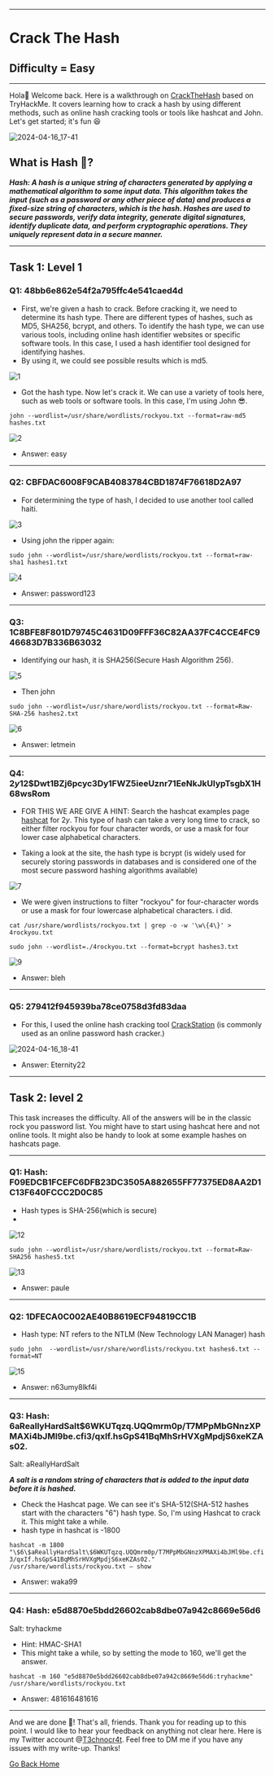 ***
# Crack The Hash
## Difficulty = Easy
***

Hola👋 Welcome back. Here is a walkthrough on [CrackTheHash](https://tryhackme.com/r/room/crackthehash) based on TryHackMe. It covers learning how to crack a hash by using different methods, such as online hash cracking tools or tools like hashcat and John. Let's get started; it's fun 😆

![2024-04-16_17-41](https://github.com/T3chnocr4t/T3chnocr4t.github.io/assets/115868619/d17316c1-02e8-4246-a7bf-b46af5d238ef)

## What is Hash 🤔?
**_Hash: A hash is a unique string of characters generated by applying a mathematical algorithm to some input data. This algorithm takes the input (such as a password or any other piece of data) and produces a fixed-size string of characters, which is the hash.
Hashes are used to secure passwords, verify data integrity, generate digital signatures, identify duplicate data, and perform cryptographic operations. They uniquely represent data in a secure manner._**
***
## Task 1: Level 1
### Q1: 48bb6e862e54f2a795ffc4e541caed4d
- First, we're given a hash to crack. Before cracking it, we need to determine its hash type. There are different types of hashes, such as MD5, SHA256, bcrypt, and others. To identify the hash type, we can use various tools, including online hash identifier websites or specific software tools. In this case, I used a hash identifier tool designed for identifying hashes.
- By using it, we could see possible results which is md5.

![1](https://github.com/T3chnocr4t/T3chnocr4t.github.io/assets/115868619/0d8f1ce0-f3d4-481e-8e3b-321c66d5fe97)

- Got the hash type. Now let's crack it. We can use a variety of tools here, such as web tools or software tools. In this case, I'm using John 😎.

`john --wordlist=/usr/share/wordlists/rockyou.txt --format=raw-md5 hashes.txt`

![2](https://github.com/T3chnocr4t/T3chnocr4t.github.io/assets/115868619/fa8c108e-19f9-4812-aee0-cfa22d339d0b)

- Answer: easy

***
### Q2: CBFDAC6008F9CAB4083784CBD1874F76618D2A97 
- For determining the type of hash, I decided to use another tool called haiti.

![3](https://github.com/T3chnocr4t/T3chnocr4t.github.io/assets/115868619/d4a2612c-7095-4def-aa6b-27126e599987)

- Using john the ripper again:

``sudo john --wordlist=/usr/share/wordlists/rockyou.txt --format=raw-sha1 hashes1.txt``

![4](https://github.com/T3chnocr4t/T3chnocr4t.github.io/assets/115868619/5c57ba36-0000-499a-a6b8-38d082c5d41d)

- Answer: password123 

***
### Q3: 1C8BFE8F801D79745C4631D09FFF36C82AA37FC4CCE4FC946683D7B336B63032
- Identifying our hash, it is SHA256(Secure Hash Algorithm 256).

![5](https://github.com/T3chnocr4t/T3chnocr4t.github.io/assets/115868619/9f9b1e3d-8293-4599-a5fb-dbfd721722e1)

- Then john

``sudo john --wordlist=/usr/share/wordlists/rockyou.txt --format=Raw-SHA-256 hashes2.txt``

![6](https://github.com/T3chnocr4t/T3chnocr4t.github.io/assets/115868619/585cb3d4-2001-44ac-a80e-c1a781cc84b8)

- Answer: letmein

***
### Q4: $2y$12$Dwt1BZj6pcyc3Dy1FWZ5ieeUznr71EeNkJkUlypTsgbX1H68wsRom
- FOR THIS WE ARE GIVE A HINT:
Search the hashcat examples page [hashcat](https://hashcat.net/wiki/doku.php?id=example_hashes) for $2y$. This type of hash can take a very long time to crack, so either filter rockyou for four character words, or use a mask for four lower case alphabetical characters.

- Taking a look at the site, the hash type is bcrypt (is widely used for securely storing passwords in databases and is considered one of the most secure password hashing algorithms available)

![7](https://github.com/T3chnocr4t/T3chnocr4t.github.io/assets/115868619/d1cacd07-9bfd-44f1-ac19-f5c5947cc9c2)

- We were given instructions to filter "rockyou" for four-character words or use a mask for four lowercase alphabetical characters. i did.

``cat /usr/share/wordlists/rockyou.txt | grep -o -w '\w\{4\}' > 4rockyou.txt``

``sudo john --wordlist=./4rockyou.txt --format=bcrypt hashes3.txt``

![9](https://github.com/T3chnocr4t/T3chnocr4t.github.io/assets/115868619/8a8f0892-7f9b-46bc-ba4e-4021bfd526a5)

- Answer: bleh

***
### Q5: 279412f945939ba78ce0758d3fd83daa
- For this, I used the online hash cracking tool [CrackStation](https://crackstation.net/) (is commonly used as an online password hash cracker.)

![2024-04-16_18-41](https://github.com/T3chnocr4t/T3chnocr4t.github.io/assets/115868619/b205251a-91ac-42a4-861e-359b043e7545)

- Answer: Eternity22

***
## Task 2: level 2
This task increases the difficulty. All of the answers will be in the classic rock you password list.
You might have to start using hashcat here and not online tools. It might also be handy to look at some example hashes on hashcats page.

***
### Q1: Hash: F09EDCB1FCEFC6DFB23DC3505A882655FF77375ED8AA2D1C13F640FCCC2D0C85

- Hash types is SHA-256(which is secure)
- 
![12](https://github.com/T3chnocr4t/T3chnocr4t.github.io/assets/115868619/8647f9e0-f7b6-40e2-8322-6db1c980b494)

``sudo john --wordlist=/usr/share/wordlists/rockyou.txt --format=Raw-SHA256 hashes5.txt``

![13](https://github.com/T3chnocr4t/T3chnocr4t.github.io/assets/115868619/b717fbe8-e398-40fc-86a2-5acbe76e29c8)

- Answer: paule

***
### Q2: 1DFECA0C002AE40B8619ECF94819CC1B
- Hash type: NT refers to the NTLM (New Technology LAN Manager) hash

``sudo john  --wordlist=/usr/share/wordlists/rockyou.txt hashes6.txt --format=NT``

![15](https://github.com/T3chnocr4t/T3chnocr4t.github.io/assets/115868619/49586d75-67c0-44c4-a434-3c7919775fda)

- Answer: n63umy8lkf4i

***
### Q3: Hash: $6$aReallyHardSalt$6WKUTqzq.UQQmrm0p/T7MPpMbGNnzXPMAXi4bJMl9be.cfi3/qxIf.hsGpS41BqMhSrHVXgMpdjS6xeKZAs02.

Salt: aReallyHardSalt

**_A salt is a random string of characters that is added to the input data before it is hashed._**
- Check the Hashcat page. We can see it's SHA-512(SHA-512 hashes start with the characters "$6$") hash type. So, I'm using Hashcat to crack it. This might take a while.
- hash type in hashcat is -1800

``hashcat -m 1800 "\$6\$aReallyHardSalt\$6WKUTqzq.UQQmrm0p/T7MPpMbGNnzXPMAXi4bJMl9be.cfi3/qxIf.hsGpS41BqMhSrHVXgMpdjS6xeKZAs02." /usr/share/wordlists/rockyou.txt — show``

- Answer: waka99

***
### Q4: Hash: e5d8870e5bdd26602cab8dbe07a942c8669e56d6

Salt: tryhackme

- Hint: HMAC-SHA1
- This might take a while, so by setting the mode to 160, we'll get the answer.

``hashcat -m 160 "e5d8870e5bdd26602cab8dbe07a942c8669e56d6:tryhackme" /usr/share/wordlists/rockyou.txt``

- Answer: 481616481616

***
And we are done 👋! That's all, friends. Thank you for reading up to this point. I would like to hear your feedback on anything not clear here. Here is my Twitter account @[T3chnocr4t](https://twitter.com/T3chnocr4t). Feel free to DM me if you have any issues with my write-up. Thanks!


[Go Back Home](https://t3chnocr4t.github.io/)


































